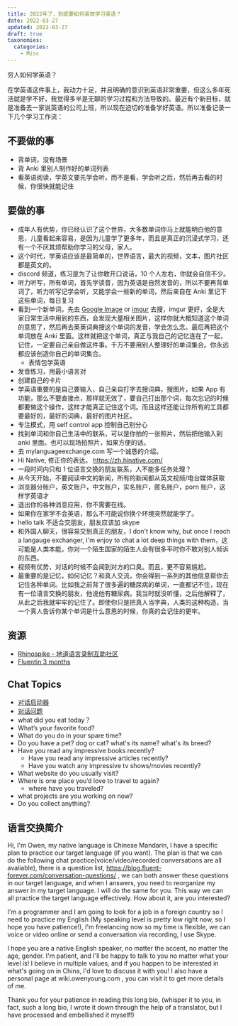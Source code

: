 ```yaml
---
title: 2022年了，到底要如何高效学习英语？
date: 2022-03-27
updated: 2022-03-27
draft: true
taxonomies:
  categories:
    - Misc
---
```


穷人如何学英语？

在学英语这件事上，我动力十足，并且明确的意识到英语非常重要，但这么多年死活就是学不好，我觉得多半是无聊的学习过程和方法导致的。最近有个新目标，就是准备去一家说英语的公司上班，所以现在迫切的准备学好英语。所以准备记录一下几个学习工作流：

<!-- more -->

## 不要做的事

- 背单词，没有场景
- 背 Anki 里别人制作好的单词列表
- 看英语阅读，学英文要先学会听，而不是看，学会听之后，然后再去看的时候，你很快就能记住

## 要做的事

- 成年人有优势，你已经认识了这个世界，大多数单词你马上就能明白他的意思，儿童看起来容易，是因为儿童学了更多年，而且是真正的沉浸式学习，还有一个不厌其烦帮助你学习的父母，家人。
- 这个时代，学英语应该是最简单的，世界语言，最大的视频，文本，图片社区都是英文的。
- discord 频道，练习是为了让你敢开口说话，10 个人左右，你就会自信不少。
- 听力听写，所有单词，首先学读音，因为英语是自然发音的，所以不要再背单词了，听力听写记学会听，又能学会一些新的单词，然后亲自在 Anki 里记下这些单词，每日复习
- 看到一个新单词，先去 [Google Image](https://www.google.com/search?q=Type+your+search+here&tbm=isch) or [imgur](https://imgur.com) 去搜，imgur 更好，全是大家日常生活中用到的东西，会发现大量相关图片，这样你就大概知道这个单词的意思了，然后再去英英词典搜这个单词的发音，学会怎么念。最后再把这个单词放在 Anki 里面。这样就把这个单词，真正与我自己的记忆连在了一起，记住，一定要自己亲自做这件事。千万不要用别人整理好的单词集合。你永远都应该创造你自己的单词集合。
  - 表情包学英语
- 发音练习，用最小语言对
- 创建自己的卡片
- 学英语重要的是自己要输入，自己亲自打字去搜词典，搜图片，如果 App 有功能，那么不要直接点，那样就无效了，要自己打出那个词，每次忘记的时候都要做这个操作，这样才能真正记住这个词。而且这样还能让你所有的工具都要最好的，最好的词典，最好的图片社区。
- 专注模式，用 self control app 控制自己别分心
- 找到单词和你自己生活中的联系，可以是你拍的一张照片，然后把他输入到 anki 里面。也可以现场拍照片，如果方便的话。
- 去 mylanguageexchange.com 写一个诚恳的介绍。
- Hi Native, 修正你的表达。 https://zh.hinative.com/
- 一段时间内只和 1 位语言交换的朋友联系，人不能多任务处理？
- 从今天开始，不要阅读中文的新闻，所有的新闻都从英文视频/电台媒体获取
- 浏览器分账户，英文账户，中文账户，实名账户，匿名账户，porn 账户，这样学英语才
- 退出你的各种消息应用，你不需要在线。
- 如果你在家学不会英语，那么不可能说你换个环境突然就能学了。
- hello talk 不适合交朋友，朋友应该加 skype
- 和外国人聊天，很容易交到真正的朋友，I don't know why, but once I reach a langauge exchanger, I'm enjoy to chat a lot deep things with them，这可能是人类本能，你对一个陌生国家的陌生人会有很多平时你不敢对别人倾诉的东西。
- 视频有优势，对话的时候不会闻到对方的口臭。而且，更不容易尴尬。
- 最重要的是记忆，如何记忆？和真人交流，你会得到一系列的其他信息帮你去记住各种单词。比如我之前背了很多遍的糖尿病的单词，一直都记不住，现在有一位语言交换的朋友，他说他有糖尿病，我当时就没听懂，之后他解释了，从此之后我就牢牢的记住了。即使你只是把真人当字典，人类的这种构造，当一个真人告诉你某个单词是什么意思的时候，你真的会记住的更牢。

## 资源

- [Rhinospike - 地道语言录制互助社区](https://rhinospike.com/language/)
- [Fluentin 3 months](https://www.fluentin3months.com/)

## Chat Topics

- [对话启动器](https://www.conversationstarters.com/)
- [对话问题](https://blog.fluent-forever.com/conversation-questions/)
- what did you eat today？
- What’s your favorite food?
- What do you do in your spare time?
- Do you have a pet? dog or cat? what's its name? what's its breed?
- Have you read any impressive books recently?
  - Have you read any impressive articles recently?
  - Have you watch any impressive tv shows/movies recently?
- What website do you usually visit?
- Where is one place you’d love to travel to again?
  - where have you traveled?
- what projects are you working on now?
- Do you collect anything?

## 语言交换简介

Hi, I'm Owen, my native language is Chinese Mandarin, I have a specific plan to practice our target language (if you want). The plan is that we can do the following chat practice(voice/video/recorded conversations are all avaliable), there is a question list, <https://blog.fluent-forever.com/conversation-questions/> , we can both answer these questions in our target language, and when I answers, you need to reorganize my answer in my target language. I will do the same for you. This way we can all practice the target language effectively. How about it, are you interested?

I'm a programmer and I am going to look for a job in a foreign country so I need to practice my English (My speaking level is pretty low right now, so I hope you have patience!), I'm freelancing now so my time is flexible, we can voice or video online or send a conversation via recording, I use Skype.

I hope you are a native English speaker, no matter the accent, no matter the age, gender. I'm patient, and I'll be happy to talk to you no matter what your level is! I believe in multiple values, and if you happen to be interested in what's going on in China, I'd love to discuss it with you! I also have a personal page at wiki.owenyoung.com , you can visit it to get more details of me.

Thank you for your patience in reading this long bio, (whisper it to you, in fact, such a long bio, I wrote it down through the help of a translator, but I have processed and embellished it myself!)
